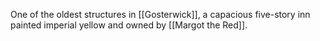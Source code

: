 One of the oldest structures in [[Gosterwick]], a capacious five-story inn painted imperial yellow and owned by [[Margot the Red]]. 